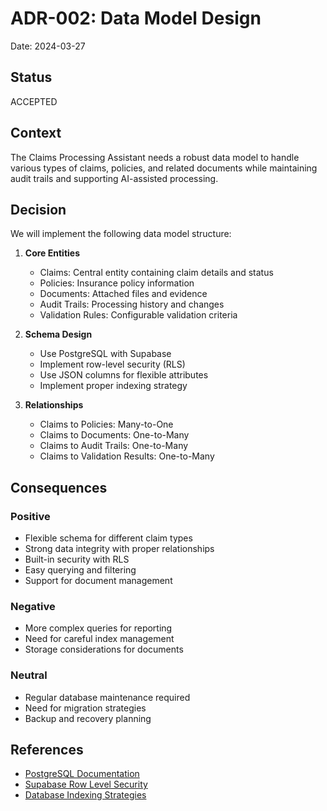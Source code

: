 # ADR-002: Data Model Design

Date: 2024-03-27

## Status

ACCEPTED

## Context

The Claims Processing Assistant needs a robust data model to handle various types of claims, policies, and related documents while maintaining audit trails and supporting AI-assisted processing.

## Decision

We will implement the following data model structure:

1. **Core Entities**
   - Claims: Central entity containing claim details and status
   - Policies: Insurance policy information
   - Documents: Attached files and evidence
   - Audit Trails: Processing history and changes
   - Validation Rules: Configurable validation criteria

2. **Schema Design**
   - Use PostgreSQL with Supabase
   - Implement row-level security (RLS)
   - Use JSON columns for flexible attributes
   - Implement proper indexing strategy

3. **Relationships**
   - Claims to Policies: Many-to-One
   - Claims to Documents: One-to-Many
   - Claims to Audit Trails: One-to-Many
   - Claims to Validation Results: One-to-Many

## Consequences

### Positive

- Flexible schema for different claim types
- Strong data integrity with proper relationships
- Built-in security with RLS
- Easy querying and filtering
- Support for document management

### Negative

- More complex queries for reporting
- Need for careful index management
- Storage considerations for documents

### Neutral

- Regular database maintenance required
- Need for migration strategies
- Backup and recovery planning

## References

- [PostgreSQL Documentation](https://www.postgresql.org/docs/)
- [Supabase Row Level Security](https://supabase.com/docs/guides/auth/row-level-security)
- [Database Indexing Strategies](https://use-the-index-luke.com/)
